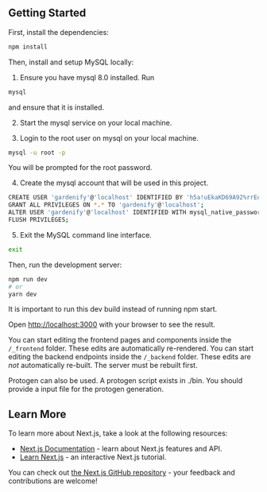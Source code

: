## Getting Started

First, install the dependencies:
```bash
npm install
```

Then, install and setup MySQL locally:

1. Ensure you have mysql 8.0 installed. Run
```bash
mysql
```
and ensure that it is installed.

2. Start the mysql service on your local machine.

3. Login to the root user on mysql on your local machine.
```bash
mysql -u root -p
```
You will be prompted for the root password. 

4. Create the mysql account that will be used in this project.
```bash
CREATE USER 'gardenify'@'localhost' IDENTIFIED BY 'h5a!uEkaKD69A92%rrEdbD';
GRANT ALL PRIVILEGES ON *.* TO 'gardenify'@'localhost';
ALTER USER 'gardenify'@'localhost' IDENTIFIED WITH mysql_native_password BY 'h5a!uEkaKD69A92%rrEdbD';
FLUSH PRIVILEGES;
```

5. Exit the MySQL command line interface.
```bash
exit
```

Then, run the development server:

```bash
npm run dev
# or
yarn dev
```

It is important to run this dev build instead of running npm start.

Open [http://localhost:3000](http://localhost:3000) with your browser to see the result.

You can start editing the frontend pages and components inside the `/_frontend` folder. These edits are automatically re-rendered.
You can start editing the backend endpoints inside the `/_backend` folder. These edits are *not* automatically re-built. The server must be rebuilt first.

Protogen can also be used. A protogen script exists in ./bin. You 
should provide a input file for the protogen generation.

## Learn More

To learn more about Next.js, take a look at the following resources:

- [Next.js Documentation](https://nextjs.org/docs) - learn about Next.js features and API.
- [Learn Next.js](https://nextjs.org/learn) - an interactive Next.js tutorial.

You can check out [the Next.js GitHub repository](https://github.com/vercel/next.js/) - your feedback and contributions are welcome!
